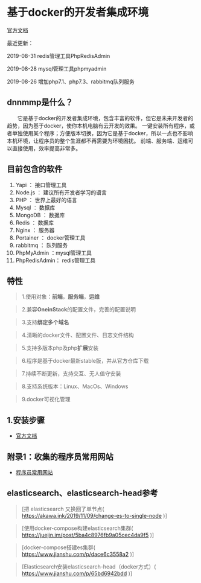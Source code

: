 # 基于docker的开发者集成环境
[官方文档](http://blog.kaka996.com/)

最近更新：

2019-08-31 redis管理工具PhpRedisAdmin

2019-08-28 mysql管理工具phpmyadmin

2019-08-26 增加php7.1、php7.3、rabbitmq队列服务

## dnnmmp是什么？
&emsp;&emsp;它是基于docker的开发者集成环境，包含丰富的软件，但它是未来开发者的趋势，因为基于docker，使你本机电脑有云开发的效果。
一键安装所有程序，或者单独使用某个程序；方便版本切换，因为它是基于docker，所以一点也不影响本机环境，让程序员的整个生涯都不再需要为环境困扰。
前端、服务端、运维可以直接使用，效率提高非常多。

## 目前包含的软件
1. Yapi ： 接口管理工具
2. Node.js ： 建议所有开发者学习的语言
3. PHP ： 世界上最好的语言
4. Mysql ： 数据库
5. MongoDB ： 数据库
6. Redis ： 数据库
7. Nginx ： 服务器
8. Portainer ： docker管理工具
9. rabbitmq ： 队列服务
10. PhpMyAdmin ：mysql管理工具
11. PhpRedisAdmin： redis管理工具

## 特性
>1.使用对象：**前端**，**服务端**，**运维**

>2.兼容**OneinStack**的配置文件，完善的配置说明

>3.支持**绑定多个域名**

>4.清晰的docker文件、配置文件、日志文件结构

>5.支持多版本php及php**扩展**安装

>6.程序是基于docker最新stable版，并从官方仓库下载

>7.持续不断更新，支持交互、无人值守安装

>8.支持系统版本：Linux、MacOs、Windows

>9.docker可视化管理

## 1.安装步骤
- [官方文档](http://blog.kaka996.com/)

## 附录1：收集的程序员常用网站
- [程序员常用网站](http://www.kaka996.com/web/dh/dev)

## elasticsearch、elasticsearch-head参考
>[把 elasticsearch 又换回了单节点( https://akawa.ink/2019/11/09/change-es-to-single-node )]

>[使用docker-compose构建elasticsearch集群( https://juejin.im/post/5ba4c8976fb9a05cec4da9f5 )]

>[docker-compose搭建es集群( https://www.jianshu.com/p/dace6c3558a2 )]

>[Elasticsearch安装elasticsearch-head（docker方式）( https://www.jianshu.com/p/65bd6942bdd )]